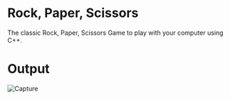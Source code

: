 # Rock, Paper, Scissors
The classic Rock, Paper, Scissors Game to play with your computer using C++.

# Output
![Capture](https://user-images.githubusercontent.com/88919299/148826791-b7634f8b-393a-44b0-b0bc-95b198af90a7.PNG)
